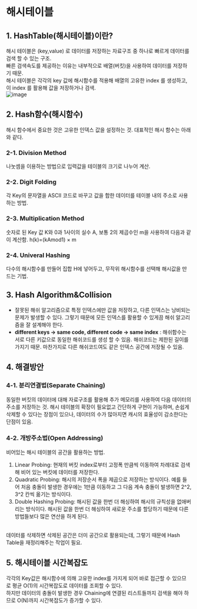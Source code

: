 # 해시테이블

## 1. HashTable(해시테이블)이란?
 해시 테이블은 (key,value) 로 데이터를 저장하는 자료구조 중 하나로 빠르게 데이터를 검색 할 수 있는 구조. <br>
 빠른 검색속도를 제공하는 이유는 내부적으로 배열(버킷)을 사용하여 데이터를 저장하기 때문. <br>
 해시 테이블은 각각의 key 값에 해시함수를 적용해 배열의 고유한 index 를 생성하고, 이 index 를 활용해 값을 저장하거나 검색.<br>
![image](https://user-images.githubusercontent.com/74750848/119848472-cd6caf00-bf46-11eb-9f62-65d570f6895c.png)

## 2. Hash함수(해시함수)
 해시 함수에서 중요한 것은 고유한 인덱스 값을 설정하는 것. 대표적인 해시 함수는 아래와 같다.

### 2-1. Division Method

 나눗셈을 이용하는 방법으로 입력값을 테이블의 크기로 나누어 계산.

### 2-2. Digit Folding

 각 Key의 문자열을 ASCII 코드로 바꾸고 값을 합한 데이터를 테이블 내의 주소로 사용하는 방법.

### 2-3. Multiplication Method

 숫자로 된 Key 값 K와 0과 1사이의 실수 A, 보통 2의 제곱수인 m을 사용하여 다음과 같이 계산함. h(k)=(kAmod1) × m

### 2-4. Univeral Hashing

 다수의 해시함수를 만들어 집합 H에 넣어두고, 무작위 해시함수를 선택해 해시값을 만드는 기법.

## 3. Hash Algorithm&Collision
- 잘못된 해쉬 알고리즘으로 특정 인덱스에만 값을 저장하고, 다른 인덱스는 낭비되는 문제가 발생할 수 있다. 그렇기 때문에 모든 인덱스를 활용할 수 있게끔 해쉬 알고리즘을 잘 설계해야 한다.
- **different keys → same code, different code → same index** : 해쉬함수는 서로 다른 키값으로 동일한 해쉬코드를 생성 할 수 있음. 해쉬코드는 제한된 길이를 가지기 때문. 마찬가지로 다른 해쉬코드여도 같은 인덱스 공간에 저장될 수 있음.

## 4. 해결방안
### 4-1. 분리연결법(Separate Chaining)

 동일한 버킷의 데이터에 대해 자료구조를 활용해 추가 메모리를 사용하여 다음 데이터의 주소를 저장하는 것.
 해시 테이블의 확장이 필요없고 간단하게 구현이 가능하며, 손쉽게 삭제할 수 있다는 장점이 있으나, 데이터의 수가 많아지면 캐시의 효율성이 감소한다는 단점이 있음.

### 4-2. 개방주소법(Open Addressing)

비어있는 해시 테이블의 공간을 활용하는 방법.
<br>
1. Linear Probing: 현재의 버킷 index로부터 고정폭 만큼씩 이동하여 차례대로 검색해 비어 있는 버킷에 데이터를 저장한다.
2. Quadratic Probing: 해시의 저장순서 폭을 제곱으로 저장하는 방식이다. 예를 들어 처음 충돌이 발생한 경우에는 1만큼 이동하고 그 다음 계속 충돌이 발생하면 2^2, 3^2 칸씩 옮기는 방식이다.
3. Double Hashing Probing: 해시된 값을 한번 더 해싱하여 해시의 규칙성을 없애버리는 방식이다. 해시된 값을 한번 더 해싱하여 새로운 주소를 할당하기 때문에 다른 방법들보다 많은 연산을 하게 된다.
<br>
 데이터를 삭제하면 삭제된 공간은 더미 공간으로 활용되는데, 그렇기 때문에 Hash Table을 재정리해주는 작업이 필요.
 
 ## 5. 해시테이블 시간복잡도
 각각의 Key값은 해시함수에 의해 고유한 index를 가지게 되어 바로 접근할 수 있으므로 평균 O(1)의 시간복잡도로 데이터를 조회할 수 있다. <br>
 하지만 데이터의 충돌이 발생한 경우 Chaining에 연결된 리스트들까지 검색을 해야 하므로 O(N)까지 시간복잡도가 증가할 수 있다. <br>
 
